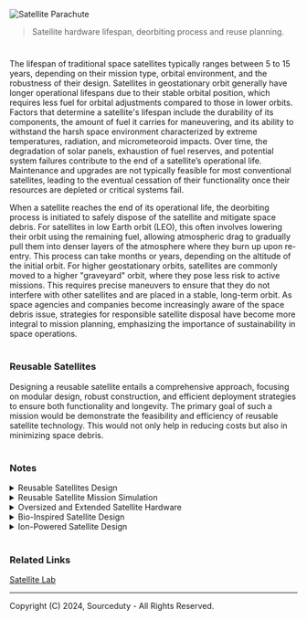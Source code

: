 ![Satellite Parachute](https://github.com/sourceduty/Recycle_Satellites/assets/123030236/1e4865e4-8857-414d-a459-d6dfcb73c55d)

> Satellite hardware lifespan, deorbiting process and reuse planning.
#

The lifespan of traditional space satellites typically ranges between 5 to 15 years, depending on their mission type, orbital environment, and the robustness of their design. Satellites in geostationary orbit generally have longer operational lifespans due to their stable orbital position, which requires less fuel for orbital adjustments compared to those in lower orbits. Factors that determine a satellite's lifespan include the durability of its components, the amount of fuel it carries for maneuvering, and its ability to withstand the harsh space environment characterized by extreme temperatures, radiation, and micrometeoroid impacts. Over time, the degradation of solar panels, exhaustion of fuel reserves, and potential system failures contribute to the end of a satellite’s operational life. Maintenance and upgrades are not typically feasible for most conventional satellites, leading to the eventual cessation of their functionality once their resources are depleted or critical systems fail.

When a satellite reaches the end of its operational life, the deorbiting process is initiated to safely dispose of the satellite and mitigate space debris. For satellites in low Earth orbit (LEO), this often involves lowering their orbit using the remaining fuel, allowing atmospheric drag to gradually pull them into denser layers of the atmosphere where they burn up upon re-entry. This process can take months or years, depending on the altitude of the initial orbit. For higher geostationary orbits, satellites are commonly moved to a higher "graveyard" orbit, where they pose less risk to active missions. This requires precise maneuvers to ensure that they do not interfere with other satellites and are placed in a stable, long-term orbit. As space agencies and companies become increasingly aware of the space debris issue, strategies for responsible satellite disposal have become more integral to mission planning, emphasizing the importance of sustainability in space operations.

#
### Reusable Satellites

Designing a reusable satellite entails a comprehensive approach, focusing on modular design, robust construction, and efficient deployment strategies to ensure both functionality and longevity. The primary goal of such a mission would be demonstrate the feasibility and efficiency of reusable satellite technology. This would not only help in reducing costs but also in minimizing space debris.

#
### Notes

<details><summary>Reusable Satellites Design</summary>
<br>

Designing reusable satellites requires incorporating several specialized components and systems to ensure their longevity, functionality, and safe re-entry when necessary. One critical component in this design is a heat shield, especially for satellites intended to be returned to Earth for refurbishment. The heat shield protects the satellite's sensitive electronics and structural components from the extreme heat generated during re-entry into the Earth's atmosphere. Additionally, the satellite should include advanced propulsion systems such as ion thrusters, which provide efficient and precise maneuverability for orbital adjustments and deorbiting. These systems are essential for extending the operational life of the satellite by allowing it to move between orbits or to a designated safe deorbit path.

Moreover, the satellite's design must emphasize modular construction, where key components such as communication transponders, solar panels, and onboard processors can be easily replaced or upgraded. This modularity not only facilitates on-orbit servicing but also allows for the adaptation of the satellite to new technologies or mission requirements over time. The inclusion of robotic interfaces is also crucial for enabling autonomous or remotely guided repairs and upgrades by robotic missions. These interfaces should be standardized to allow compatibility with future servicing missions, potentially led by different agencies or companies.

Operational flexibility and robustness are also enhanced by the integration of smart systems for self-diagnostics and health management. These systems use sensors and onboard algorithms to continuously monitor the satellite's condition and perform predictive maintenance, thereby preempting failures and optimizing performance. Coupled with AI-driven decision-making tools, these smart systems can dynamically manage the satellite’s resources, adjust operational parameters in real-time, and even handle complex decision-making processes during anomaly resolution. This level of autonomy is particularly important for ensuring the longevity and high operational availability of reusable satellites, making them a viable and cost-effective solution for global utilization.

<br>
</details>

<details><summary>Reusable Satellite Mission Simulation</summary>
<br>

The proposed mission involves launching a reusable satellite into a Sun-synchronous orbit approximately 700 km above Earth, with the primary objective of conducting extensive Earth observation over a period of seven years. This mission aims to collect valuable data on climate change, weather patterns, and land use, supporting various global initiatives in climate science, disaster management, and urban planning. Additionally, the mission serves as a platform to test new space technologies including advanced propulsion systems, high-efficiency solar panels, and next-generation communication systems, particularly focusing on the viability of reusing satellite components.

The satellite design is modular, allowing for easier maintenance and the replacement of components, a crucial feature for reusability. It includes a hybrid propulsion system that combines chemical and electric thrusters, high-capacity lithium-ion batteries for energy storage, and sophisticated payloads like multispectral imagers and atmospheric sensors. The incorporation of high-bandwidth laser communication systems ensures rapid data transfer between the satellite and ground stations.

For the launch, a reusable Falcon 9 rocket is considered suitable due to its proven track record and alignment with the sustainability goals of the mission. The launch from Vandenberg Air Force Base allows the satellite to achieve a polar orbit necessary for consistent global coverage and data collection. During its operation, the satellite will perform routine maneuvers to maintain its orbit and activate various instruments based on scheduled data collection needs. Autonomous systems onboard will manage minor anomalies, while more significant issues will be addressed by ground-based mission control.

As the mission approaches its end, a controlled deorbit maneuver will ensure the satellite re-enters Earth's atmosphere, minimizing space debris. The feasibility of refurbishing and reusing satellite components will also be assessed, potentially allowing parts or the entire satellite to be relaunched in future missions.

The estimated cost of such a mission is broken down as follows:
- Satellite Development and Testing: Approximately $150 million, covering design, construction, and ground testing of the satellite and its systems.
- Launch Services: Around $62 million using a Falcon 9 rocket, which includes costs associated with integration, launch operations, and the use of the launch facility.
- Mission Operations and Data Handling: Estimated at $10 million per year, totaling $70 million over seven years, covering ground station operations, data processing, and personnel.
- Deorbit and Recovery Operations: An additional $15 million to manage the end-of-mission deorbit and potential recovery and refurbishment operations.

In total, the mission is projected to cost approximately $297 million. This investment not only advances scientific understanding and technology testing but also sets a precedent for sustainable practices in satellite missions through the reusability of components. The success of this mission could significantly influence future satellite deployment strategies, enhancing the technological capabilities and economic viability of satellite operations worldwide.

<br>
</details>

<details><summary>Oversized and Extended Satellite Hardware</summary>
<br>

Mission Overview: Extended Reach Satellite Constellation (ERSC)

Objectives:
The ERSC aims to revolutionize satellite communications by deploying fewer but larger satellites capable of providing expansive coverage and enhanced connectivity. This mission will focus on delivering high-capacity communication services to remote and underserved areas globally, reducing the overall number of satellites required and minimizing launch and maintenance costs. Additionally, the mission seeks to foster technological innovations in satellite functionality and user connectivity.

Satellite Design:
The satellites will feature significantly larger dimensions than typical models, enhancing their onboard systems and operational capabilities. Each satellite will carry advanced communication payloads, signal processing hardware, and extended-range antennas, enabling connections to a broader range of ground terminals. Power needs will be met through larger solar arrays and state-of-the-art battery technology. The propulsion system will incorporate efficient ion thrusters for effective station keeping and orbital adjustments.

Launch Configuration:
The larger satellite size and weight necessitate the use of heavy-lift launch vehicles such as SpaceX Falcon Heavy or NASA SLS. Satellites will be placed in a geostationary orbit to maintain consistent positioning relative to the Earth’s surface, optimizing coverage. Launches will be phased, with each carrying multiple units to ensure launch efficiency.

Ground Segment:
Ground operations will be upgraded to include stations equipped with advanced tracking and data processing capabilities to handle the increased data throughput. User terminals will also be developed to capitalize on the satellites' high-throughput capabilities, providing users with faster, more reliable connections.

User Connectivity:
Each satellite in the constellation will cover up to three times the area of traditional communication satellites, significantly decreasing the total number required for comprehensive global coverage. The design supports heightened data rates, facilitating high-definition video streaming, real-time communication, and substantial data transfers across a variety of sectors.

Mission Challenges and Solutions:
The main challenges include managing the increased size and weight of the satellites for launch and overcoming the complexity of designing and manufacturing larger, more complex systems. These issues will be addressed by using appropriate heavy-lift launch vehicles and engaging in partnerships with leading aerospace technology firms. While initial costs will be higher, the reduction in the number of satellites will lead to decreased operational costs over time.

Cost and Time Estimates:
The estimated cost for developing, manufacturing, and launching the first phase of the ERSC is projected to be around $1.5 billion, with each subsequent phase costing approximately $1 billion. The development phase is expected to take about 5 years, with an additional 2 years for manufacturing and testing. The first launch could realistically occur within 8 years from the start of the project.

Conclusion:
The ERSC mission is set to provide a novel approach to satellite communications, using larger satellites to achieve wider coverage with fewer units. This strategy will not only enhance connectivity for users worldwide but also offer a more cost-effective solution for satellite communication, particularly benefiting remote and underserved regions. By leveraging advanced aerospace technologies, the ERSC will pave the way for future innovations in global communications infrastructure.

<br>
</details>

<details><summary>Bio-Inspired Satellite Design</summary>
<br>

The concept of biomimicry involves taking inspiration from natural processes and biological solutions to solve human engineering challenges. In the realm of satellite technology, researchers are exploring how principles of biomimicry can be applied to develop satellites that can self-repair, much like living organisms that heal wounds or regrow damaged parts. This approach is driven by the need to enhance the longevity and resilience of satellites, especially in the harsh environment of space where physical damage from micrometeoroids and orbital debris is a common threat.

One promising area in bio-inspired satellite design is the development of materials that mimic the human skin’s ability to heal small cuts and abrasions automatically. Scientists are investigating polymers that can "heal" cracks or breaches in satellite structures triggered by external impacts. These materials typically incorporate microcapsules filled with a healing agent, which is released when the material cracks or breaks. Once released, the healing agent reacts with a catalyst embedded in the material, initiating a chemical repair process that restores the material's integrity.

Another bio-inspired approach is based on the redundancy and regenerative capabilities observed in certain organisms. For example, just as starfish can regenerate lost limbs, satellites might be designed with modular components that can either self-repair or be reconfigured in the event of failure. This could involve autonomous robotic systems onboard that can identify and replace damaged components from a cache of spares. Additionally, the satellite's onboard systems could be programmed to reroute functions automatically to backup systems, mirroring the biological concept of redundant organs.

Furthermore, the development of bio-inspired satellites also extends to their operational algorithms. By emulating the adaptive and responsive behaviors seen in living organisms, satellites could utilize artificial intelligence to make decisions about their health, orientation, and energy management. For instance, satellites could adapt their solar panel orientation in real-time, optimizing energy absorption like how sunflowers turn to track the sun. Such adaptive behaviors could significantly enhance the efficiency and autonomy of satellite operations, reducing the need for ground-based interventions and allowing satellites to operate effectively in more dynamic and unpredictable environments.

<br>
</details>

<details><summary>Ion-Powered Satellite Design</summary>
<br>

To design an ion-powered satellite that operates in a lower orbit compared to traditional satellites, several key considerations must be addressed. This concept leverages ion propulsion technology, which is highly efficient for sustained, long-duration space missions.

Satellite Design and Systems

1. Ion Propulsion System:
   - The core of the satellite is the ion thruster, which uses electricity to ionize a propellant (typically xenon) and then expels these ions to produce thrust. The thruster's design focuses on efficiency and longevity, critical for maintaining altitude and maneuvering in low Earth orbit (LEO).
   - This propulsion system is particularly suitable for missions requiring fine orbital adjustments or station-keeping duties.

2. Power Supply:
   - The satellite is equipped with high-efficiency solar panels designed to operate effectively at lower altitudes where atmospheric drag is higher. These panels provide the necessary power to the ion thruster and onboard systems.
   - Additional batteries store energy for operations during eclipse periods when the satellite passes through the Earth's shadow.

3. Structural Design:
   - The satellite's structure is lightweight yet robust, capable of withstanding the stresses of launch and the thermal variations of a low orbit environment. It incorporates materials such as aluminum alloys and composite materials.
   - The design includes deployable components, such as solar panels and possibly a drag sail for end-of-life deorbit maneuvers.

4. Communication and Control Systems:
   - High-bandwidth communication systems enable data transfer between the satellite and ground stations. The control system includes attitude control mechanisms necessary for orienting the satellite for optimal solar panel usage and ion thruster operation.

5. Payload Capacity:
   - Depending on the mission requirements, the satellite can carry various payloads, including observational instruments, atmospheric sensors, or telecommunications equipment. The design considers the payload's power and weight requirements, ensuring compatibility with the ion propulsion capabilities.

Cost Estimates

The development and deployment costs of an ion-powered satellite are influenced by the complexity of its systems and the required reliability for extended missions in LEO:

- Development Costs: These include design, materials, component testing, and integration. Given the advanced propulsion technology, costs are estimated to range from $50 million to $70 million.
- Launch Costs: Launching into LEO varies depending on the launch vehicle and payload integration services, typically costing between $10 million and $20 million.
- Operational Costs: These include ground station operations, mission control staffing, and data handling. Annually, these might range from $5 million to $10 million, depending on the mission duration and complexity.

Visualization

Due to the constraints of this platform, creating actual images is not possible. However, a typical ion-powered satellite can be visualized as a compact, rectangular main body equipped with large, fold-out solar panels on either side, a high-gain antenna for communication, and a rear-mounted ion thruster emitting a faint blue glow from the expelled xenon ions.

Conclusion

This ion-powered satellite design is tailored for efficiency and extended operation in LEO, taking advantage of the specific benefits of ion propulsion. The investment in such technology promises substantial returns in terms of satellite maneuverability, reduced fuel needs, and extended mission durations, making it a cost-effective choice for various space applications.

<br>
</details>

#
### Related Links

[Satellite Lab](https://github.com/sourceduty/Satellite_Lab)

***
Copyright (C) 2024, Sourceduty - All Rights Reserved.
